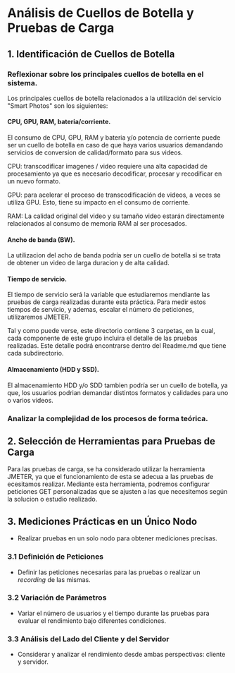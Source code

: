 # Análisis de Cuellos de Botella y Pruebas de Carga

## 1. Identificación de Cuellos de Botella

### Reflexionar sobre los principales cuellos de botella en el sistema.
Los principales cuellos de botella relacionados a la utilización del servicio "Smart Photos" son los siguientes:

#### CPU, GPU, RAM, bateria/corriente. 
El consumo de CPU, GPU, RAM y bateria y/o potencia de corriente puede ser un cuello de botella en caso de que haya varios
usuarios demandando servicios de conversion de calidad/formato para sus videos.

CPU: transcodificar imagenes / video requiere una alta capacidad de procesamiento ya que es necesario decodificar, procesar
y recodificar en un nuevo formato.

GPU: para acelerar el proceso de transcodificación de videos, a veces se utiliza GPU. Esto, tiene su impacto en el consumo
de corriente.

RAM:  La calidad original del video y su tamaño video estarán directamente relacionados al consumo de memoria RAM al ser procesados.

#### Ancho de banda (BW). 
La utilizacion del acho de banda podría ser un cuello de botella si se trata de obtener un video de larga duracion y de alta calidad.

#### Tiempo de servicio.
El tiempo de servicio será la variable que estudiaremos mendiante las pruebas de carga realizadas durante esta práctica. Para medir estos tiempos de servicio, y ademas,
escalar el número de peticiones, utilizaremos JMETER.

Tal y como puede verse, este directorio contiene 3 carpetas, en la cual, cada componente de este grupo incluira el detalle de las pruebas realizadas. Este detalle podrá
encontrarse dentro del Readme.md que tiene cada subdirectorio.

#### Almacenamiento (HDD y SSD). 

El almacenamiento HDD y/o SDD tambien podría ser un cuello de botella, ya que, los usuarios podrian demandar distintos formatos y calidades para uno o varios videos.


### Analizar la complejidad de los procesos de forma teórica.

## 2. Selección de Herramientas para Pruebas de Carga
Para las pruebas de carga, se ha considerado utilizar la herramienta JMETER, ya que el funcionamiento de esta se adecua a las pruebas de ecesitamos realizar. Mediante
esta herramienta, podremos configurar peticiones GET personalizadas que se ajusten a las que necesitemos según la solucion o estudio realizado.

## 3. Mediciones Prácticas en un Único Nodo
- Realizar pruebas en un solo nodo para obtener mediciones precisas.

### 3.1 Definición de Peticiones
- Definir las peticiones necesarias para las pruebas o realizar un *recording* de las mismas.

### 3.2 Variación de Parámetros
- Variar el número de usuarios y el tiempo durante las pruebas para evaluar el rendimiento bajo diferentes condiciones.

### 3.3 Análisis del Lado del Cliente y del Servidor
- Considerar y analizar el rendimiento desde ambas perspectivas: cliente y servidor.
